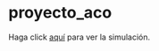 # proyecto_aco

Haga click [aquí](https://www.tinkercad.com/things/k6PiEqS7ngA-aco/editel?returnTo=/things/k6PiEqS7ngA-aco?sharecode%3DtwZ9gFq_HnxzdIH1z2Nhrx3gVm1R6Fk0vkOXKHDgFys) para ver la simulación.

